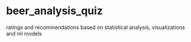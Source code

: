 # beer_analysis_quiz
ratings and recommendations based on statistical analysis, visualizations and ml models

